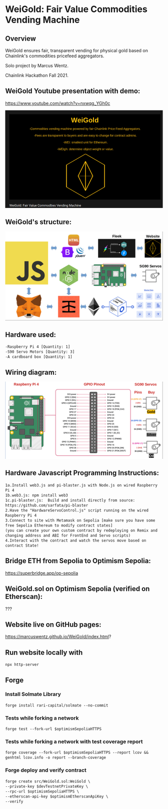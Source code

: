 # WeiGold: Fair Value Commodities Vending Machine

## Overview

WeiGold ensures fair, transparent vending for physical gold
based on Chainlink's commodities pricefeed aggregators.

Solo project by Marcus Wentz.

Chainlink Hackathon Fall 2021.

## WeiGold Youtube presentation with demo:

https://www.youtube.com/watch?v=nxwqg_YGh0c

[![Watch the video](https://github.com/MarcusWentz/WeiGold/blob/main/Images/VIDEO.png)](https://www.youtube.com/watch?v=nxwqg_YGh0c)

## WeiGold's structure:
<img src="https://github.com/MarcusWentz/WeiGold/blob/main/Images/Overview_Structure.png" alt="Overview_Structure"/>

## Hardware used:
```
-Raspberry Pi 4 [Quantity: 1]
-S90 Servo Motors [Quantity: 3]
-A cardboard box [Quantity: 1]
```
## Wiring diagram:
<img src="https://github.com/MarcusWentz/WeiGold/blob/main/Images/Wiring.png" alt="Wiring"/>

## Hardware Javascript Programming Instructions:
```
1a.Install web3.js and pi-blaster.js with Node.js on wired Raspberry Pi 4
1b.web3.js: npm install web3
1c.pi-blaster.js:  Build and install directly from source: https://github.com/sarfata/pi-blaster 
2.Have the "HardwareServoControl.js" script running on the wired Raspberry Pi 4
3.Connect to site with Metamask on Sepolia [make sure you have some free Sepolia Ethereum to modify contract states]
(you can create your own custom contract by redeploying on Remix and changing address and ABI for FrontEnd and Servo scripts)
4.Interact with the contract and watch the servos move based on contract State!
```
## Bridge ETH from Sepolia to Optimism Sepolia:

https://superbridge.app/op-sepolia

## WeiGold.sol on Optimism Sepolia (verified on Etherscan):

???

## Website live on GitHub pages:

https://marcuswentz.github.io/WeiGold/index.html? 

## Run website locally with 
```
npx http-server
```
## Forge
### Install Solmate Library
```
forge install rari-capital/solmate --no-commit
```
### Tests while forking a network
```
forge test --fork-url $optimismSepoliaHTTPS
```
### Tests while forking a network with test coverage report
```
forge coverage --fork-url $optimismSepoliaHTTPS --report lcov && genhtml lcov.info -o report --branch-coverage
```
### Forge deploy and verify contract
```
forge create src/WeiGold.sol:WeiGold \
--private-key $devTestnetPrivateKey \
--rpc-url $optimismSepoliaHTTPS \
--etherscan-api-key $optimismEtherscanApiKey \
--verify 
```